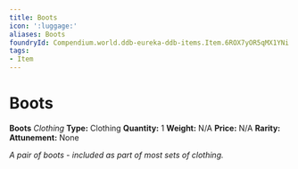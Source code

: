 ```yaml
---
title: Boots
icon: ':luggage:'
aliases: Boots
foundryId: Compendium.world.ddb-eureka-ddb-items.Item.6ROX7yOR5qMX1YNi
tags:
- Item
---
```


# Boots

**Boots**
_Clothing_
**Type:** Clothing
**Quantity:** 1
**Weight:** N/A
**Price:** N/A
**Rarity:** 
**Attunement:** None

*A pair of boots - included as part of most sets of clothing.*